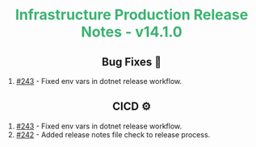 <h1 align="center" style="color: mediumseagreen;font-weight: bold;">
Infrastructure Production Release Notes - v14.1.0
</h1>

<h2 align="center" style="font-weight: bold;">Bug Fixes 🐛</h2>

1. [#243](https://github.com/KinsonDigital/Infrastructure/issues/243) - Fixed env vars in dotnet release workflow.

<h2 align="center" style="font-weight: bold;">CICD ⚙️</h2>

1. [#243](https://github.com/KinsonDigital/Infrastructure/issues/243) - Fixed env vars in dotnet release workflow.
2. [#242](https://github.com/KinsonDigital/Infrastructure/issues/242) - Added release notes file check to release process.
